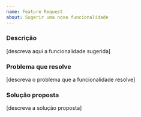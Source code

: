 ```yaml
---
name: Feature Request
about: Sugerir uma nova funcionalidade
---
```


### Descrição

[descreva aqui a funcionalidade sugerida]

### Problema que resolve

[descreva o problema que a funcionalidade resolve]

### Solução proposta

[descreva a solução proposta]